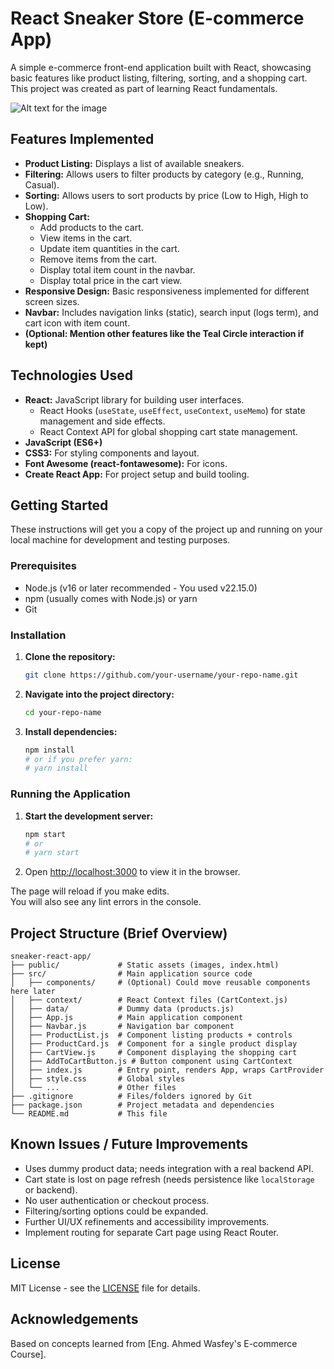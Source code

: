 # React Sneaker Store (E-commerce App)

A simple e-commerce front-end application built with React, showcasing basic features like product listing, filtering, sorting, and a shopping cart. This project was created as part of learning React fundamentals.

![Alt text for the image](public/image.png)

## Features Implemented

*   **Product Listing:** Displays a list of available sneakers.
*   **Filtering:** Allows users to filter products by category (e.g., Running, Casual).
*   **Sorting:** Allows users to sort products by price (Low to High, High to Low).
*   **Shopping Cart:**
    *   Add products to the cart.
    *   View items in the cart.
    *   Update item quantities in the cart.
    *   Remove items from the cart.
    *   Display total item count in the navbar.
    *   Display total price in the cart view.
*   **Responsive Design:** Basic responsiveness implemented for different screen sizes.
*   **Navbar:** Includes navigation links (static), search input (logs term), and cart icon with item count.
*   **(Optional: Mention other features like the Teal Circle interaction if kept)**

## Technologies Used

*   **React:** JavaScript library for building user interfaces.
    *   React Hooks (`useState`, `useEffect`, `useContext`, `useMemo`) for state management and side effects.
    *   React Context API for global shopping cart state management.
*   **JavaScript (ES6+)**
*   **CSS3:** For styling components and layout.
*   **Font Awesome (react-fontawesome):** For icons.
*   **Create React App:** For project setup and build tooling.

## Getting Started

These instructions will get you a copy of the project up and running on your local machine for development and testing purposes.

### Prerequisites

*   Node.js (v16 or later recommended - You used v22.15.0)
*   npm (usually comes with Node.js) or yarn
*   Git

### Installation

1.  **Clone the repository:**
    ```bash
    git clone https://github.com/your-username/your-repo-name.git
    ```
2.  **Navigate into the project directory:**
    ```bash
    cd your-repo-name
    ```
3.  **Install dependencies:**
    ```bash
    npm install
    # or if you prefer yarn:
    # yarn install
    ```

### Running the Application

1.  **Start the development server:**
    ```bash
    npm start
    # or
    # yarn start
    ```
2.  Open [http://localhost:3000](http://localhost:3000) to view it in the browser.

The page will reload if you make edits.<br>
You will also see any lint errors in the console.

## Project Structure (Brief Overview)

```
sneaker-react-app/
├── public/             # Static assets (images, index.html)
├── src/                # Main application source code
│   ├── components/     # (Optional) Could move reusable components here later
│   ├── context/        # React Context files (CartContext.js)
│   ├── data/           # Dummy data (products.js)
│   ├── App.js          # Main application component
│   ├── Navbar.js       # Navigation bar component
│   ├── ProductList.js  # Component listing products + controls
│   ├── ProductCard.js  # Component for a single product display
│   ├── CartView.js     # Component displaying the shopping cart
│   ├── AddToCartButton.js # Button component using CartContext
│   ├── index.js        # Entry point, renders App, wraps CartProvider
│   ├── style.css       # Global styles
│   └── ...             # Other files
├── .gitignore          # Files/folders ignored by Git
├── package.json        # Project metadata and dependencies
└── README.md           # This file
```

## Known Issues / Future Improvements

*   Uses dummy product data; needs integration with a real backend API.
*   Cart state is lost on page refresh (needs persistence like `localStorage` or backend).
*   No user authentication or checkout process.
*   Filtering/sorting options could be expanded.
*   Further UI/UX refinements and accessibility improvements.
*   Implement routing for separate Cart page using React Router.


## License

MIT License - see the [LICENSE](LICENSE) file for details.

## Acknowledgements

 Based on concepts learned from [Eng. Ahmed Wasfey's E-commerce Course].